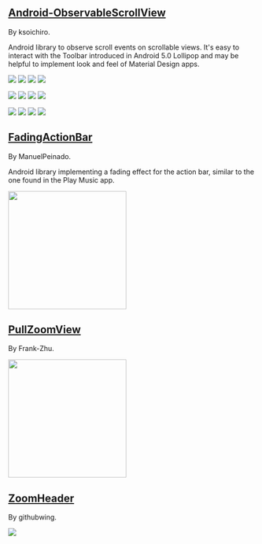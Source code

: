 
## [Android-ObservableScrollView](https://github.com/ksoichiro/Android-ObservableScrollView)

By ksoichiro.

Android library to observe scroll events on scrollable views.
It's easy to interact with the Toolbar introduced in Android 5.0 Lollipop and may be helpful to implement look and feel of Material Design apps.

![](https://raw.githubusercontent.com/ksoichiro/Android-ObservableScrollView/master/samples/images/demo12.gif)
![](https://raw.githubusercontent.com/ksoichiro/Android-ObservableScrollView/master/samples/images/demo10.gif)
![](https://raw.githubusercontent.com/ksoichiro/Android-ObservableScrollView/master/samples/images/demo11.gif)
![](https://raw.githubusercontent.com/ksoichiro/Android-ObservableScrollView/master/samples/images/demo13.gif)

![](https://raw.githubusercontent.com/ksoichiro/Android-ObservableScrollView/master/samples/images/demo1.gif)
![](https://raw.githubusercontent.com/ksoichiro/Android-ObservableScrollView/master/samples/images/demo2.gif)
![](https://raw.githubusercontent.com/ksoichiro/Android-ObservableScrollView/master/samples/images/demo3.gif)
![](https://raw.githubusercontent.com/ksoichiro/Android-ObservableScrollView/master/samples/images/demo4.gif)

![](https://raw.githubusercontent.com/ksoichiro/Android-ObservableScrollView/master/samples/images/demo5.gif)
![](https://raw.githubusercontent.com/ksoichiro/Android-ObservableScrollView/master/samples/images/demo6.gif)
![](https://raw.githubusercontent.com/ksoichiro/Android-ObservableScrollView/master/samples/images/demo7.gif)
![](https://raw.githubusercontent.com/ksoichiro/Android-ObservableScrollView/master/samples/images/demo8.gif)

## [FadingActionBar](https://github.com/ManuelPeinado/FadingActionBar)

By ManuelPeinado.

Android library implementing a fading effect for the action bar, similar to the one found in the Play Music app.

<img src="https://camo.githubusercontent.com/4fb0e40bdb047be104b2cefddee62923b8a2da37/68747470733a2f2f7261772e6769746875622e636f6d2f4d616e75656c5065696e61646f2f466164696e67416374696f6e4261722f6d61737465722f6172742f726561646d655f7069632e706e67" width="240">

## [PullZoomView](https://github.com/Frank-Zhu/PullZoomView)

By Frank-Zhu.

<img src="https://raw.githubusercontent.com/Frank-Zhu/PullZoomView/master/art/pull-to-zoom.gif" width="240">

## [ZoomHeader](https://github.com/githubwing/ZoomHeader)

By githubwing.

![](https://github.com/githubwing/ZoomHeader/raw/master/img.gif)

